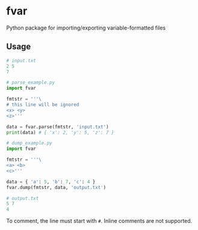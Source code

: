 # fvar
Python package for importing/exporting variable-formatted files

## Usage

```python
# input.txt
2 5
7

# parse_example.py
import fvar

fmtstr = '''\
# this line will be ignored
<x> <y>
<z>'''

data = fvar.parse(fmtstr, 'input.txt')
print(data) # { 'x': 2, 'y': 5, 'z': 7 }
```

```python
# dump_example.py
import fvar

fmtstr = '''\
<a> <b>
<c>'''

data = { 'a': 5, 'b': 7, 'c': 4 }
fvar.dump(fmtstr, data, 'output.txt')

# output.txt
5 7
4
```

To comment, the line must start with `#`. Inline comments are not supported.
